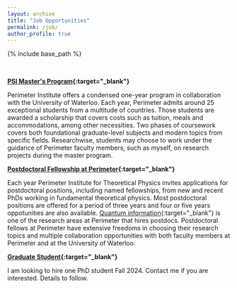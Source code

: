 ```yaml
---
layout: archive
title: "Job Opportunities"
permalink: /job/
author_profile: true
---
```


{% include base_path %}

&nbsp;
&nbsp;

**[PSI Master's Program](https://perimeterinstitute.ca/psi-masters-program){:target="_blank"}**

Perimeter Institute offers a condensed one-year program in collaboration with the University of Waterloo. Each year, Perimeter admits around 25 exceptional students from a multitude of countries. Those students are awarded a scholarship that covers costs such as tuition, meals and accommodations, among other necessities. Two phases of coursework covers both foundational graduate-level subjects and modern topics from specific fields. Researchwise, students may choose to work under the guidance of Perimeter faculty members, such as myself, on research projects during the master program. 

**[Postdoctoral Fellowship at Perimeter](https://perimeterinstitute.ca/jobs/perimeter-postdoctoral-program){:target="_blank"}**

Each year Perimeter Institute for Theoretical Physics invites applications for postdoctoral positions, including named fellowships, from new and recent PhDs working in fundamental theoretical physics. Most postdoctoral positions are offered for a period of three years and four or five years oppotunities are also available. [Quantum information](https://perimeterinstitute.ca/quantum-information-0){:target="_blank"} is one of the research areas at Perimeter that hires postdocs. Postdoctoral fellows at Perimeter have extensive freedoms in choosing their research topics and multiple collaboration opportunities with both faculty members at Perimeter and at the University of Waterloo. 

**[Graduate Student](https://perimeterinstitute.ca/phd-students){:target="_blank"}**

I am looking to hire one PhD student Fall 2024. Contact me if you are interested. Details to follow. 
